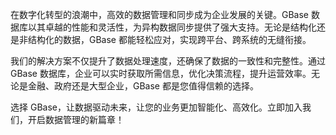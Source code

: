 在数字化转型的浪潮中，高效的数据管理和同步成为企业发展的关键。GBase 数据库以其卓越的性能和灵活性，为异构数据同步提供了强大支持。无论是结构化还是非结构化的数据，GBase 都能轻松应对，实现跨平台、跨系统的无缝衔接。

我们的解决方案不仅提升了数据处理速度，还确保了数据的一致性和完整性。通过 GBase 数据库，企业可以实时获取所需信息，优化决策流程，提升运营效率。无论是金融、政府还是大型企业，GBase 都是您值得信赖的选择。

选择 GBase，让数据驱动未来，让您的业务更加智能化、高效化。立即加入我们，开启数据管理的新篇章！
